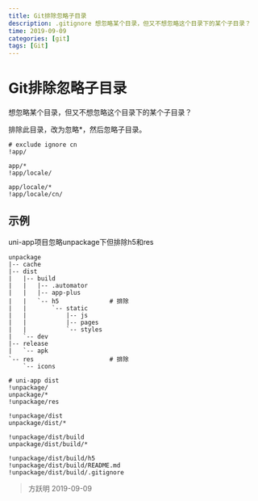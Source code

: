 ```yaml
---
title: Git排除忽略子目录
description: .gitignore 想忽略某个目录，但又不想忽略这个目录下的某个子目录？
time: 2019-09-09
categories: [git]
tags: [Git]
---
```


# Git排除忽略子目录

想忽略某个目录，但又不想忽略这个目录下的某个子目录？

排除此目录，改为忽略*，然后忽略子目录。

```text
# exclude ignore cn
!app/

app/*
!app/locale/

app/locale/*
!app/locale/cn/
```


## 示例

uni-app项目忽略unpackage下但排除h5和res

```text
unpackage
|-- cache
|-- dist
|   |-- build
|   |   |-- .automator
|   |   |-- app-plus
|   |   `-- h5              # 排除
|   |       `-- static
|   |           |-- js
|   |           |-- pages
|   |           `-- styles
|   `-- dev
|-- release
|   `-- apk
`-- res                     # 排除
    `-- icons
```


```text
# uni-app dist
!unpackage/
unpackage/*
!unpackage/res

!unpackage/dist
unpackage/dist/*

!unpackage/dist/build
unpackage/dist/build/*

!unpackage/dist/build/h5
!unpackage/dist/build/README.md
!unpackage/dist/build/.gitignore
```

> 方跃明
> 2019-09-09
